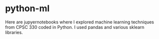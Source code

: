 # python-ml

Here are jupyernotebooks where I explored machine learning techniques from CPSC 330 coded in Python. I used pandas and various sklearn libraries.
